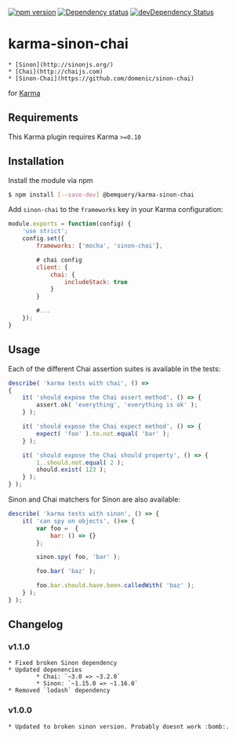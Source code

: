 [![npm version](https://badge.fury.io/js/@bemquery/karma-sinon-chai.png)](http://badge.fury.io/js/@bemquery/karma-sinon-chai) [![Dependency status](https://david-dm.org/BEMQuery/karma-sinon-chai.png)](https://david-dm.org/BEMQuery/karma-sinon-chai) [![devDependency Status](https://david-dm.org/BEMQuery/karma-sinon-chai/dev-status.png)](https://david-dm.org/BEMQuery/karma-sinon-chai?type=dev)

karma-sinon-chai
================

	* [Sinon](http://sinonjs.org/)
	* [Chai](http://chaijs.com)
	* [Sinon-Chai](https://github.com/domenic/sinon-chai)

for [Karma](http://karma-runner.github.io)

Requirements
------------

This Karma plugin requires Karma `>=0.10`

Installation
------------

Install the module via npm

```sh
$ npm install [--save-dev] @bemquery/karma-sinon-chai
```

Add `sinon-chai` to the `frameworks` key in your Karma configuration:

```js
module.exports = function(config) {
	'use strict';
	config.set({
		frameworks: ['mocha', 'sinon-chai'],

		# chai config
		client: {
			chai: {
				includeStack: true
			}
		}

		#...
	});
}
```

Usage
-----

Each of the different Chai assertion suites is available in the tests:

```javascript
describe( 'karma tests with chai', () =>
{
	it( 'should expose the Chai assert method', () => {
		assert.ok( 'everything', 'everything is ok' );
	} );

	it( 'should expose the Chai expect method', () => {
		expect( 'foo' ).to.not.equal( 'bar' );
	} );

	it( 'should expose the Chai should property', () => {
		1..should.not.equal( 2 );
		should.exist( 123 );
	} );
} );
```

Sinon and Chai matchers for Sinon are also available:

```javascript
describe( 'karma tests with sinon', () => {
	it( 'can spy on objects', ()=> {
		var foo =  {
			bar: () => {}
		};

		sinon.spy( foo, 'bar' );

		foo.bar( 'baz' );

		foo.bar.should.have.been.calledWith( 'baz' );
	} );
} );
```

Changelog
----------------
### v1.1.0
	* Fixed broken Sinon dependency
	* Updated depenencies
			* Chai: `~3.0 => ~3.2.0`
			* Sinon: `~1.15.0 => ~1.16.0`
	* Removed `lodash` dependency

### v1.0.0
	* Updated to broken sinon version. Probably doesnt work :bomb:.

